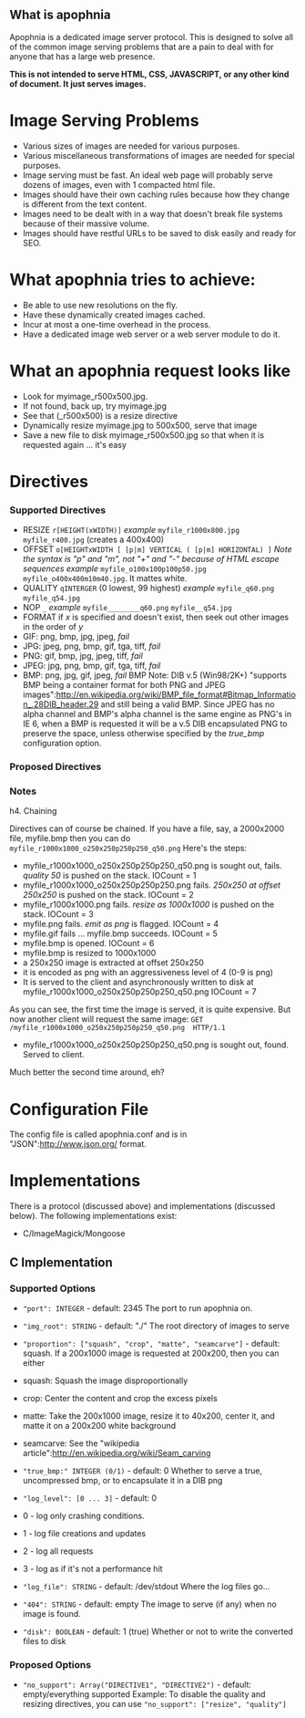 ## What is apophnia

Apophnia is a dedicated image server protocol.  This is designed to solve all of the common image serving problems that are a pain to deal with for anyone that has a large web presence.

**This is not intended to serve HTML, CSS, JAVASCRIPT, or any other kind of document. It just serves images.**

# Image Serving Problems

  * Various sizes of images are needed for various purposes.
  * Various miscellaneous transformations of images are needed for special purposes.
  * Image serving must be fast. An ideal web page will probably serve dozens of images, even with 1 compacted html file.
  * Images should have their own caching rules because how they change is different from the text content.
  * Images need to be dealt with in a way that doesn't break file systems because of their massive volume.
  * Images should have restful URLs to be saved to disk easily and ready for SEO.

# What apophnia tries to achieve:

  * Be able to use new resolutions on the fly.
  * Have these dynamically created images cached.
  * Incur at most a one-time overhead in the process.
  * Have a dedicated image web server or a web server module to do it.

# What an apophnia request looks like

  * Look for myimage_r500x500.jpg.
  * If not found, back up, try myimage.jpg
  * See that (_r500x500) is a resize directive
  * Dynamically resize myimage.jpg to 500x500, serve that image
  * Save a new file to disk myimage_r500x500.jpg so that when it is requested again ... it's easy

# Directives

### Supported Directives

* RESIZE `r[HEIGHT(xWIDTH)]`
 _example_ `myfile_r1000x800.jpg` `myfile_r400.jpg` (creates a 400x400)
* OFFSET `o[HEIGHTxWIDTH [ [p|m] VERTICAL ( [p|m] HORIZONTAL) ]`
 *Note the syntax is "p" and "m", not "+" and "-" because of HTML escape sequences*
 _example_ `myfile_o100x100p100p50.jpg` `myfile_o400x400m10m40.jpg`.  It mattes white.
* QUALITY `qINTERGER` (0 lowest, 99 highest)
 _example_  `myfile_q60.png` `myfile_q54.jpg`
* NOP `_`
 _example_ `myfile________q60.png` `myfile__q54.jpg`
* FORMAT if *x* is specified and doesn't exist, then seek out other images in the order of *y*
 * GIF: png, bmp, jpg, jpeg, *fail*
 * JPG: jpeg, png, bmp, gif, tga, tiff, *fail*
 * PNG: gif, bmp, jpg, jpeg, tiff, *fail*
 * JPEG: jpg, png, bmp, gif, tga, tiff, *fail*
 * BMP: png, jpg, gif, jpeg, *fail*
BMP Note: DIB v.5 (Win98/2K+) "supports BMP being a container format for both PNG and JPEG images":http://en.wikipedia.org/wiki/BMP_file_format#Bitmap_Information_.28DIB_header.29 and still being a valid BMP.  Since JPEG has no alpha channel and BMP's alpha channel is the same engine as PNG's in IE 6, when a BMP is requested it will be a v.5 DIB encapsulated PNG to preserve the space, unless otherwise specified by the *true_bmp* configuration option.

### Proposed Directives

### Notes

h4. Chaining

Directives can of course be chained.  If you have a file, say, a 2000x2000 file, myfile.bmp then you can do
`myfile_r1000x1000_o250x250p250p250_q50.png`
Here's the steps:

  * myfile_r1000x1000_o250x250p250p250_q50.png is sought out, fails. _quality 50_ is pushed on the stack. IOCount = 1
  * myfile_r1000x1000_o250x250p250p250.png fails. _250x250 at offset 250x250_ is pushed on the stack. IOCount = 2
  * myfile_r1000x1000.png fails. _resize as 1000x1000_ is pushed on the stack. IOCount = 3
  * myfile.png fails. _emit as png_ is flagged. IOCount = 4
  * myfile.gif fails ... myfile.bmp succeeds. IOCount = 5
  * myfile.bmp is opened. IOCount = 6
  * myfile.bmp is resized to 1000x1000
  * a 250x250 image is extracted at offset 250x250
  * it is encoded as png with an aggressiveness level of 4 (0-9 is png)
  * It is served to the client and asynchronously written to disk at myfile_r1000x1000_o250x250p250p250_q50.png IOCount = 7

As you can see, the first time the image is served, it is quite expensive.  But now another client will request the same image:
`GET /myfile_r1000x1000_o250x250p250p250_q50.png  HTTP/1.1`

 * myfile_r1000x1000_o250x250p250p250_q50.png is sought out, found.  Served to client.

Much better the second time around, eh?

# Configuration File

The config file is called apophnia.conf and is in "JSON":http://www.json.org/ format. 

# Implementations

There is a protocol (discussed above) and implementations (discussed below).  The following implementations exist:

  * C/ImageMagick/Mongoose
<!--  * PHP/ImageMagick/(Your choice)-->


## C Implementation
### Supported Options
* `"port": INTEGER` - default: 2345
  The port to run apophnia on.
* `"img_root": STRING` - default: "./"
  The root directory of images to serve
* `"proportion": ["squash", "crop", "matte", "seamcarve"]` - default: squash. If a 200x1000 image is requested at 200x200, then you can either
 * squash: Squash the image disproportionally
 * crop: Center the content and crop the excess pixels
 * matte: Take the 200x1000 image, resize it to 40x200, center it, and matte it on a 200x200 white background
 * seamcarve: See the "wikipedia article":http://en.wikipedia.org/wiki/Seam_carving
* `"true_bmp:" INTEGER (0/1)` - default: 0
  Whether to serve a true, uncompressed bmp, or to encapsulate it in a DIB png
* `"log_level": [0 ... 3]` - default: 0

 * 0 - log only crashing conditions.
 * 1 - log file creations and updates
 * 2 - log all requests
 * 3 - log as if it's not a performance hit

* `"log_file": STRING` - default: /dev/stdout
  Where the log files go...

* `"404": STRING` - default: empty
  The image to serve (if any) when no image is found.

* `"disk": BOOLEAN` - default: 1 (true) 
  Whether or not to write the converted files to disk

### Proposed Options
* `"no_support": Array("DIRECTIVE1", "DIRECTIVE2")` - default: empty/everything supported
  Example:  To disable the quality and resizing directives, you can use `"no_support": ["resize", "quality"]` 
